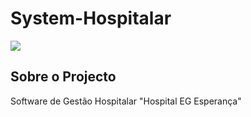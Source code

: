 # System-Hospitalar

<img src="System-Hospitalar\SistemaHospitalar2\Resources\capa.png" />

## Sobre o Projecto
Software de Gestão Hospitalar "Hospital EG Esperança"
